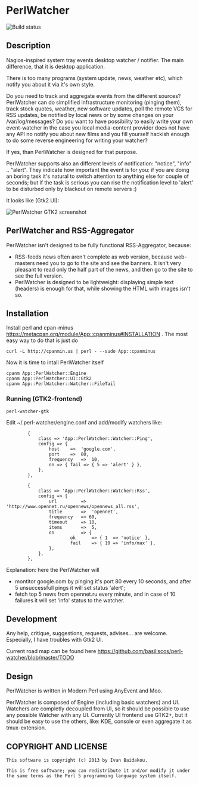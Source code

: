 # PerlWatcher

![Build status](https://api.travis-ci.org/basiliscos/perl-watcher.png "Build status")

## Description

Nagios-inspired system tray events desktop watcher / notifier. The main
difference, that it is desktop application.

There is too many programs (system update, news, weather etc), which notify
you about it via it's own style.

Do you need to track and aggregate events from the different sources?
PerlWatcher can do simplified infrastructure monitoring (pinging them),
track stock quotes, weather, new software updates, poll the remote VCS
for RSS updates, be notified by local news or by some changes on your
/var/log/messages? Do you want to have possibility to easily write your own
event-watcher in the case you local media-content provider does not have any
API no notify you about new films and you fill yourself hackish enough to do
some reverse engineering for writing your watcher?

If yes, than PerlWatcher is designed for that purpose.

PerlWatcher supports also an different levels of notification: "notice",
"info" .. "alert". They indicate how important the event is for you: if you are
doing an boring task it's natural to switch attention to anything else for
couple of seconds; but if the task is serious you can rise the notification
level to 'alert' to be disturbed only by blackout on remote servers :)

It looks like (Gtk2 UI):

![PerlWatcher GTK2 screenshot](https://raw.github.com/basiliscos/images/master/PerlWatcher-0.12.png "PerlWatcher GTK2 screenshot")


## PerlWatcher and RSS-Aggregator

PerlWatcher isn't designed to be fully functional RSS-Aggregator, because:
* RSS-feeds news often aren't complete as web version, because web-masters
need you to go to the site and see the banners. It isn't very pleasant to
read only the half part of the news, and then go to the site to see the
full version.
* PerlWatcher is designed to be lightweight: displaying simple text (headers)
is enough for that, while showing the HTML with images isn't so.

## Installation

Install perl and cpan-minus https://metacpan.org/module/App::cpanminus#INSTALLATION .
The most easy way to do that is just do
```
curl -L http://cpanmin.us | perl - --sudo App::cpanminus
```

Now it is time to intall PerlWatcher itself

```
cpanm App::PerlWatcher::Engine
cpanm App::PerlWatcher::UI::Gtk2
cpanm App::PerlWatcher::Watcher::FileTail
```

### Running (GTK2-frontend)
```
perl-watcher-gtk
```

Edit ~/.perl-watcher/engine.conf and add/modify watchers like:

```
        {
            class => 'App::PerlWatcher::Watcher::Ping',
            config => {
                host    =>  'google.com',
                port    =>  80,
                frequency   =>  10,
                on => { fail => { 5 => 'alert' } },
            },
        },

        {
            class => 'App::PerlWatcher::Watcher::Rss',
            config => {
                url         =>  'http://www.opennet.ru/opennews/opennews_all.rss',
                title       =>  'opennet',
                frequency   => 60,
                timeout     => 10,
                items       =>  5,
                on          => {
                        ok      => { 1  => 'notice' },
                        fail    => { 10 => 'info/max' },
                },
            },
        },

```
Explanation: here the PerlWatcher will 
* montitor google.com by pinging it's port 80 every 10 seconds, and after 5 
unsuccessfull pings it will set status 'alert'; 
* fetch top 5 news from opennet.ru every minute, and in case of 10 failures it
will set 'info' status to the watcher.

## Development

Any help, critique, suggestions, requests, advises... are welcome. Especially,
I have troubles with Gtk2 UI.

Current road map can be found here https://github.com/basiliscos/perl-watcher/blob/master/TODO

## Design

PerlWatcher is written in Modern Perl using AnyEvent and Moo.

PerlWatcher is composed of Engine (including basic watchers) and UI. Watchers are
completly decoupled from UI, so it should be possible to use any possible Watcher
with any UI. Currently UI frontend use GTK2+, but it should be easy to use the others, 
like: KDE, console or even aggregate it as tmux-extension.


## COPYRIGHT AND LICENSE

    This software is copyright (c) 2013 by Ivan Baidakou.

    This is free software; you can redistribute it and/or modify it under
    the same terms as the Perl 5 programming language system itself.
